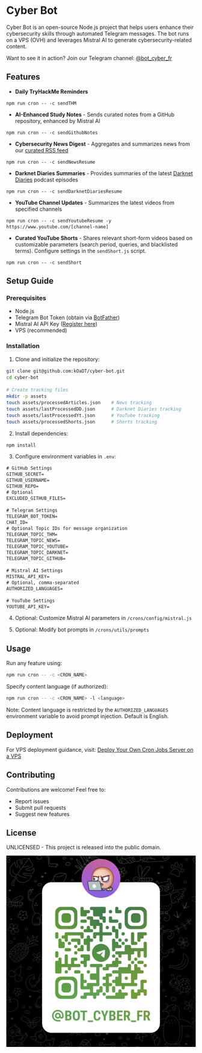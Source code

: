 # Cyber Bot

Cyber Bot is an open-source Node.js project that helps users enhance their cybersecurity skills through automated Telegram messages. The bot runs on a VPS (OVH) and leverages Mistral AI to generate cybersecurity-related content.

Want to see it in action? Join our Telegram channel: [@bot_cyber_fr](https://t.me/bot_cyber_fr)

## Features

- **Daily TryHackMe Reminders**

```
npm run cron -- -c sendTHM
```

- **AI-Enhanced Study Notes** - Sends curated notes from a GitHub repository, enhanced by Mistral AI

```
npm run cron -- -c sendGithubNotes
```

- **Cybersecurity News Digest** - Aggregates and summarizes news from our [curated RSS feed](https://raw.githubusercontent.com/kOaDT/cyber-bot/refs/heads/develop/assets/CyberSecurityRSS.opml)

```
npm run cron -- -c sendNewsResume
```

- **Darknet Diaries Summaries** - Provides summaries of the latest [Darknet Diaries](https://darknetdiaries.com/) podcast episodes

```
npm run cron -- -c sendDarknetDiariesResume
```

- **YouTube Channel Updates** - Summarizes the latest videos from specified channels

```
npm run cron -- -c sendYoutubeResume -y https://www.youtube.com/[channel-name]
```

- **Curated YouTube Shorts** - Shares relevant short-form videos based on customizable parameters (search period, queries, and blacklisted terms). Configure settings in the `sendShort.js` script.

```
npm run cron -- -c sendShort
```

## Setup Guide

### Prerequisites

- Node.js
- Telegram Bot Token (obtain via [BotFather](https://t.me/BotFather))
- Mistral AI API Key ([Register here](https://mistral.ai/))
- VPS (recommended)

### Installation

1. Clone and initialize the repository:

```sh
git clone git@github.com:kOaDT/cyber-bot.git
cd cyber-bot

# Create tracking files
mkdir -p assets
touch assets/processedArticles.json    # News tracking
touch assets/lastProcessedDD.json      # Darknet Diaries tracking
touch assets/lastProcessedYt.json      # YouTube tracking
touch assets/processedShorts.json      # Shorts tracking
```

2. Install dependencies:

```sh
npm install
```

3. Configure environment variables in `.env`:

```env
# GitHub Settings
GITHUB_SECRET=
GITHUB_USERNAME=
GITHUB_REPO=
# Optional
EXCLUDED_GITHUB_FILES=

# Telegram Settings
TELEGRAM_BOT_TOKEN=
CHAT_ID=
# Optional Topic IDs for message organization
TELEGRAM_TOPIC_THM=
TELEGRAM_TOPIC_NEWS=
TELEGRAM_TOPIC_YOUTUBE=
TELEGRAM_TOPIC_DARKNET=
TELEGRAM_TOPIC_GITHUB=

# Mistral AI Settings
MISTRAL_API_KEY=
# Optional, comma-separated
AUTHORIZED_LANGUAGES=

# YouTube Settings
YOUTUBE_API_KEY=
```

4. Optional: Customize Mistral AI parameters in `/crons/config/mistral.js`

5. Optional: Modify bot prompts in `/crons/utils/prompts`

## Usage

Run any feature using:

```sh
npm run cron -- -c <CRON_NAME>
```

Specify content language (if authorized):

```sh
npm run cron -- -c <CRON_NAME> -l <language>
```

Note: Content language is restricted by the `AUTHORIZED_LANGUAGES` environment variable to avoid prompt injection. Default is English.

## Deployment

For VPS deployment guidance, visit: [Deploy Your Own Cron Jobs Server on a VPS](https://www.caleb-tech.blog/blog/deploy-your-own-cron-jobs-server-on-a-vps-in-9-simple-steps/)

## Contributing

Contributions are welcome! Feel free to:

- Report issues
- Submit pull requests
- Suggest new features

## License

UNLICENSED - This project is released into the public domain.

![QR Code](./assets/qr.jpg)
